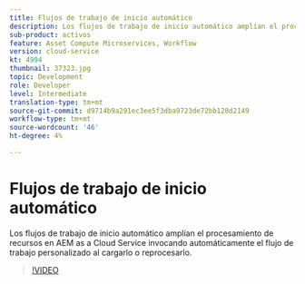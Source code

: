 ```yaml
---
title: Flujos de trabajo de inicio automático
description: Los flujos de trabajo de inicio automático amplían el procesamiento de recursos invocando automáticamente el flujo de trabajo personalizado al cargar o al volver a procesar.
sub-product: activos
feature: Asset Compute Microservices, Workflow
version: cloud-service
kt: 4994
thumbnail: 37323.jpg
topic: Development
role: Developer
level: Intermediate
translation-type: tm+mt
source-git-commit: d9714b9a291ec3ee5f3dba9723de72bb120d2149
workflow-type: tm+mt
source-wordcount: '46'
ht-degree: 4%

---
```



# Flujos de trabajo de inicio automático

Los flujos de trabajo de inicio automático amplían el procesamiento de recursos en AEM as a Cloud Service invocando automáticamente el flujo de trabajo personalizado al cargarlo o reprocesarlo.

>[!VIDEO](https://video.tv.adobe.com/v/37323/?quality=12&learn=on&hidetitle=true)
